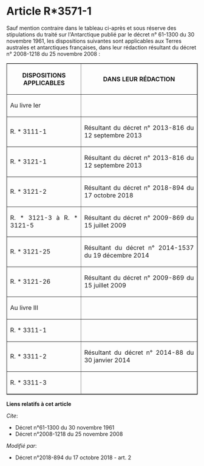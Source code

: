 # Article R*3571-1

Sauf mention contraire dans le tableau ci-après et sous réserve des stipulations du traité sur l'Antarctique publié par le
décret n° 61-1300 du 30 novembre 1961, les dispositions suivantes sont applicables aux Terres australes et antarctiques
françaises, dans leur rédaction résultant du décret n° 2008-1218 du 25 novembre 2008 :

<table border="1">
  <tbody>
    <tr>
      <th>

DISPOSITIONS APPLICABLES</th>
      <th>

DANS LEUR RÉDACTION</th>
    </tr>
    <tr>
      <td align="justify">

Au livre Ier</td>
      <td align="left">
    </td></tr>
    <tr>
      <td align="justify">

R. * 3111-1</td>
      <td align="justify">

Résultant du décret n° 2013-816 du 12 septembre 2013</td>
    </tr>
    <tr>
      <td align="justify">

R. * 3121-1</td>
      <td align="justify">

Résultant du décret n° 2013-816 du 12 septembre 2013</td>
    </tr>
    <tr>
      <td align="justify">

R. * 3121-2</td>
      <td align="justify">

Résultant du décret n° 2018-894 du 17 octobre 2018</td>
    </tr>
    <tr>
      <td align="justify">

R. * 3121-3 à R. * 3121-5</td>
      <td align="justify">

Résultant du décret n° 2009-869 du 15 juillet 2009</td>
    </tr>
    <tr>
      <td align="justify">

R. * 3121-25</td>
      <td align="justify">

Résultant du décret n° 2014-1537 du 19 décembre 2014</td>
    </tr>
    <tr>
      <td align="justify">

R. * 3121-26</td>
      <td align="justify">

Résultant du décret n° 2009-869 du 15 juillet 2009</td>
    </tr>
    <tr>
      <td align="justify">

Au livre III</td>
      <td align="left">
    </td></tr>
    <tr>
      <td align="justify">

R. * 3311-1</td>
      <td align="left">
    </td></tr>
    <tr>
      <td align="justify">

R. * 3311-2</td>
      <td align="justify">

Résultant du décret n° 2014-88 du 30 janvier 2014</td>
    </tr>
    <tr>
      <td align="justify">

R. * 3311-3</td>
      <td align="left">
    </td></tr>
  </tbody>
</table>

**Liens relatifs à cet article**

_Cite_:

  - Décret n°61-1300 du 30 novembre 1961
  - Décret n°2008-1218 du 25 novembre 2008

_Modifié par_:

  - Décret n°2018-894 du 17 octobre 2018 - art. 2
